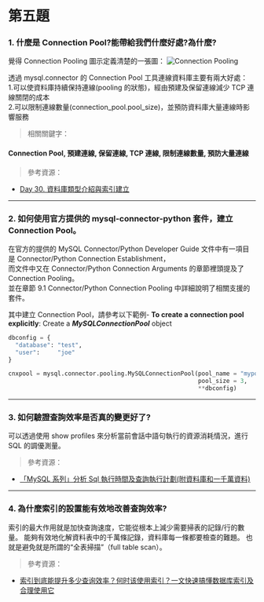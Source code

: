 # 第五題

### 1. 什麼是 Connection Pool?能帶給我們什麼好處?為什麼?

覺得 Connection Pooling 圖示定義清楚的一張圖：
![Connection Pooling](https://i.imgur.com/VI2AbSo.png)
<br />

透過 mysql.connector 的 Connection Pool 工具連線資料庫主要有兩大好處： <br /> 1.可以使資料庫持續保持連線(pooling 的狀態)，經由預建及保留連線減少 TCP 連線關閉的成本 <br /> 2.可以限制連線數量(connection_pool.pool_size)，並預防資料庫大量連線時影響服務

> 相關關鍵字：

#### Connection Pool, 預建連線, 保留連線, TCP 連線, 限制連線數量, 預防大量連線

> 參考資源：

- [Day 30. 資料庫類型介紹與索引建立](https://ithelp.ithome.com.tw/articles/10227628)

<hr >

### 2. 如何使用官方提供的 mysql-connector-python 套件，建立 Connection Pool。

在官方的提供的 MySQL Connector/Python Developer Guide 文件中有一項目是 Connector/Python Connection Establishment， <br />
而文件中又在 Connector/Python Connection Arguments 的章節裡頭提及了 Connection Pooling。 <br />
並在章節 9.1 Connector/Python Connection Pooling 中詳細說明了相關支援的套件。 <br />

其中建立 Connection Pool，請參考以下範例-
**To create a connection pool explicitly**: Create a **_MySQLConnectionPool_** object

```python
dbconfig = {
  "database": "test",
  "user":     "joe"
}

cnxpool = mysql.connector.pooling.MySQLConnectionPool(pool_name = "mypool",
                                                      pool_size = 3,
                                                      **dbconfig)
```

<hr >

### 3. 如何驗證查詢效率是否真的變更好了?

可以透過使用 show profiles 來分析當前會話中語句執行的資源消耗情況，進行 SQL 的調優測量。

> 參考資源：

- [「MySQL 系列」分析 Sql 執行時間及查詢執行計劃(附資料庫和一千萬資料)](https://www.gushiciku.cn/pl/gmGu/zh-tw)

<hr >

### 4. 為什麼索引的設置能有效地改善查詢效率?

索引的最大作用就是加快查詢速度，它能從根本上減少需要掃表的記錄/行的數量。
能夠有效地化解資料表中的千萬條記錄，資料庫每一條都要檢查的難題。
也就是避免就是所謂的“全表掃描”（full table scan）。

> 參考資源：

- [索引到底能提升多少查询效率？何时该使用索引？一文快速搞懂数据库索引及合理使用它](https://bbs.huaweicloud.com/blogs/303909)
